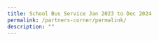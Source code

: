 ```yaml
---
title: School Bus Service Jan 2023 to Dec 2024
permalink: /partners-corner/permalink/
description: ""
---
```

